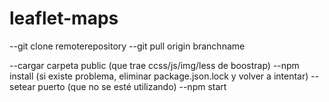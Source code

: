 # leaflet-maps

--git clone remoterepository
--git pull origin branchname

--cargar carpeta public (que trae ccss/js/img/less de boostrap)
--npm install (si existe problema, eliminar package.json.lock y volver a intentar)
--setear puerto (que no se esté utilizando) 
--npm start

